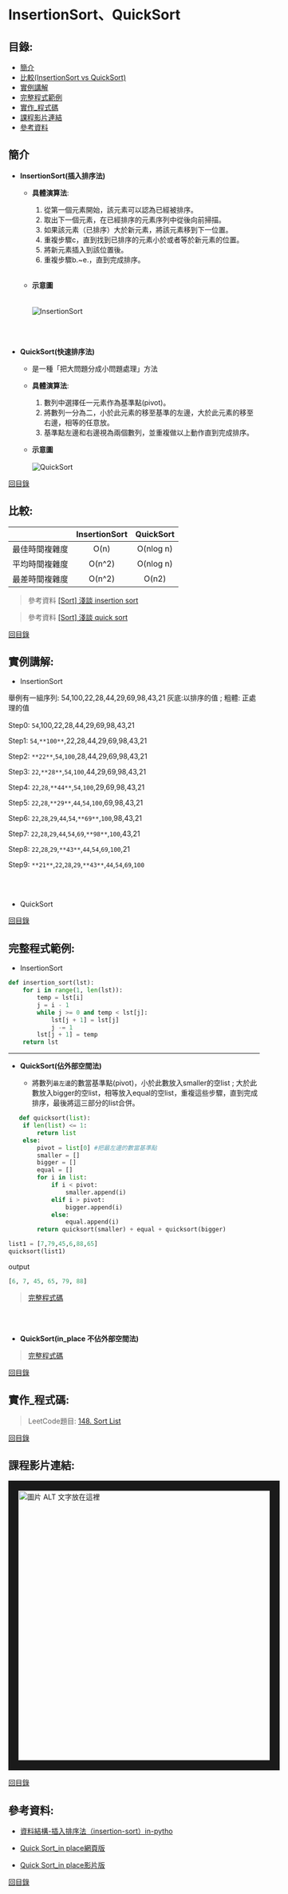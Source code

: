 InsertionSort、QuickSort
=============

目錄:
--------
* [簡介](#簡介)
* [比較(InsertionSort vs QuickSort)](#比較)
* [實例講解](#實例講解)
* [完整程式範例](#完整程式範例)
* [實作_程式碼](#實作_程式碼)
* [課程影片連結](#課程影片連結)
* [參考資料](#參考資料)


簡介
-----
* **InsertionSort(插入排序法)**
    * **具體演算法**:
      1. 從第一個元素開始，該元素可以認為已經被排序。
      2. 取出下一個元素，在已經排序的元素序列中從後向前掃描。
      3. 如果該元素（已排序）大於新元素，將該元素移到下一位置。
      4. 重複步驟c，直到找到已排序的元素小於或者等於新元素的位置。
      5. 將新元素插入到該位置後。
      6. 重複步驟b.~e.，直到完成排序。
 <br></br>   
 
   
   * **示意圖**
<br></br>      
![InsertionSort](https://media.geeksforgeeks.org/wp-content/uploads/insertionsort.png)

<br></br>
* **QuickSort(快速排序法)**

   * 是一種「把大問題分成小問題處理」方法
   * **具體演算法**:
      1. 數列中選擇任一元素作為基準點(pivot)。
      2. 將數列一分為二，小於此元素的移至基準的左邊，大於此元素的移至右邊，相等的任意放。
      3. 基準點左邊和右邊視為兩個數列，並重複做以上動作直到完成排序。

   * **示意圖**
<br></br>
![QuickSort](https://i2.wp.com/www.techiedelight.com/wp-content/uploads/Quicksort.png?w=1100http://)

[回目錄](https://github.com/imucici/my-learning-note/blob/master/%E4%B8%8A%E8%AA%B2%E5%85%A7%E5%AE%B9%E7%AD%86%E8%A8%98/%E7%AC%AC%E5%9B%9B%E9%80%B1%E4%B8%8A%E8%AA%B2%E9%80%B2%E5%BA%A6.md#%E7%9B%AE%E9%8C%84)


比較:
-----


|         |     InsertionSort     | QuickSort  |
| :-------------: |:-------------:| :------------:|
| 最佳時間複雜度        | O(n)      | O(nlog n) |
| 平均時間複雜度        | O(n^2)      |   O(nlog n) |
| 最差時間複雜度         | O(n^2)     |  O(n2)   |


> 參考資料 [[Sort] 淺談 insertion sort](https://blog.kuoe0.tw/posts/2013/03/05/sort-about-insertion-sort/)

> 參考資料 [[Sort] 淺談 quick sort](https://blog.kuoe0.tw/posts/2013/03/15/sort-about-quick-sort/)

[回目錄](https://github.com/imucici/my-learning-note/blob/master/%E4%B8%8A%E8%AA%B2%E5%85%A7%E5%AE%B9%E7%AD%86%E8%A8%98/%E7%AC%AC%E5%9B%9B%E9%80%B1%E4%B8%8A%E8%AA%B2%E9%80%B2%E5%BA%A6.md#%E7%9B%AE%E9%8C%84)


實例講解:
-----
* InsertionSort

舉例有一組序列: 54,100,22,28,44,29,69,98,43,21
灰底:以排序的值 ; 粗體: 正處理的值
<br></br>
Step0:
`54`,100,22,28,44,29,69,98,43,21

Step1:
`54`,`**100**`,22,28,44,29,69,98,43,21

Step2:
`**22**`,`54`,`100`,28,44,29,69,98,43,21

Step3:
`22`,`**28**`,`54`,`100`,44,29,69,98,43,21

Step4:
`22`,`28`,`**44**`,`54`,`100`,29,69,98,43,21

Step5:
`22`,`28`,`**29**`,`44`,`54`,`100`,69,98,43,21

Step6:
`22`,`28`,`29`,`44`,`54`,`**69**`,`100`,98,43,21

Step7:
`22`,`28`,`29`,`44`,`54`,`69`,`**98**`,`100`,43,21

Step8:
`22`,`28`,`29`,`**43**`,`44`,`54`,`69`,`100`,21

Step9:
`**21**`,`22`,`28`,`29`,`**43**`,`44`,`54`,`69`,`100`

<br></br>



* QuickSort

      



[回目錄](https://github.com/imucici/my-learning-note/blob/master/%E4%B8%8A%E8%AA%B2%E5%85%A7%E5%AE%B9%E7%AD%86%E8%A8%98/%E7%AC%AC%E5%9B%9B%E9%80%B1%E4%B8%8A%E8%AA%B2%E9%80%B2%E5%BA%A6.md#%E7%9B%AE%E9%8C%84)


完整程式範例:
----

* InsertionSort

```python
def insertion_sort(lst):
    for i in range(1, len(lst)):
        temp = lst[i]
        j = i - 1
        while j >= 0 and temp < lst[j]:
            lst[j + 1] = lst[j]
            j -= 1
        lst[j + 1] = temp
    return lst
```
----------------------------------


* **QuickSort(佔外部空間法)**

     * 將數列`最左邊`的數當基準點(pivot)，小於此數放入smaller的空list ; 大於此數放入bigger的空list，相等放入equal的空list，重複這些步驟，直到完成排序，最後將這三部分的list合併。
      
```python
   def quicksort(list):
    if len(list) <= 1:
        return list
    else:
        pivot = list[0] #把最左邊的數當基準點
        smaller = []
        bigger = []
        equal = []
        for i in list:
            if i < pivot:
                smaller.append(i)
            elif i > pivot:
                bigger.append(i)
            else:
                equal.append(i)
        return quicksort(smaller) + equal + quicksort(bigger)
   ```
        
```python
list1 = [7,79,45,6,88,65]
quicksort(list1)
```
output

```python
[6, 7, 45, 65, 79, 88]
```
> [完整程式碼](https://github.com/imucici/my-learning-note/blob/master/%E4%B8%8A%E8%AA%B2%E5%85%A7%E5%AE%B9%E7%AD%86%E8%A8%98/quick%20sort/quick%20sort_%E4%BD%94%E5%A4%96%E9%83%A8%E7%A9%BA%E9%96%93%E6%B3%95.ipynb)     
     
<br></br>     
* **QuickSort(in_place 不佔外部空間法)**

    


> [完整程式碼]()

[回目錄](https://github.com/imucici/my-learning-note/blob/master/%E4%B8%8A%E8%AA%B2%E5%85%A7%E5%AE%B9%E7%AD%86%E8%A8%98/%E7%AC%AC%E5%9B%9B%E9%80%B1%E4%B8%8A%E8%AA%B2%E9%80%B2%E5%BA%A6.md#%E7%9B%AE%E9%8C%84)

實作_程式碼:
----

> LeetCode題目: [148. Sort List](https://leetcode.com/problems/sort-list/)


[回目錄](https://github.com/imucici/my-learning-note/blob/master/%E4%B8%8A%E8%AA%B2%E5%85%A7%E5%AE%B9%E7%AD%86%E8%A8%98/%E7%AC%AC%E5%9B%9B%E9%80%B1%E4%B8%8A%E8%AA%B2%E9%80%B2%E5%BA%A6.md#%E7%9B%AE%E9%8C%84)

課程影片連結:
----
<a href="http://www.youtube.com/watch?feature=player_embedded&v=G4dwRF_Rzd0
" target="_blank"><img src="http://img.youtube.com/vi/G4dwRF_Rzd0/0.jpg" 
alt="圖片 ALT 文字放在這裡" width="720" height="540" border="20" /></a>

[回目錄](https://github.com/imucici/my-learning-note/blob/master/%E4%B8%8A%E8%AA%B2%E5%85%A7%E5%AE%B9%E7%AD%86%E8%A8%98/%E7%AC%AC%E5%9B%9B%E9%80%B1%E4%B8%8A%E8%AA%B2%E9%80%B2%E5%BA%A6.md#%E7%9B%AE%E9%8C%84)

參考資料:
----
* [資料結構-插入排序法（insertion-sort）in-pytho](http://jialin128.pixnet.net/blog/post/141019829-%5B-%E8%B3%87%E6%96%99%E7%B5%90%E6%A7%8B-%5D-%E6%8F%92%E5%85%A5%E6%8E%92%E5%BA%8F%E6%B3%95%EF%BC%88insertion-sort%EF%BC%89in-pytho)

* [Quick Sort_in place網頁版](https://www.cnblogs.com/zuoyuan/p/3766296.html)

* [Quick Sort_in place影片版](https://www.youtube.com/watch?v=KPbqi9lza64&feature=youtu.be)

[回目錄](https://github.com/imucici/my-learning-note/blob/master/%E4%B8%8A%E8%AA%B2%E5%85%A7%E5%AE%B9%E7%AD%86%E8%A8%98/%E7%AC%AC%E5%9B%9B%E9%80%B1%E4%B8%8A%E8%AA%B2%E9%80%B2%E5%BA%A6.md#%E7%9B%AE%E9%8C%84)

